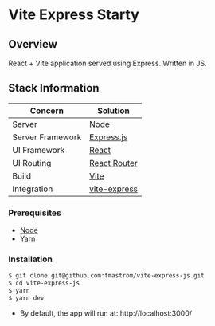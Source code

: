 Vite Express Starty
====

## Overview
React + Vite application served using Express. Written in JS.

## Stack Information
| Concern                | Solution                                                        |
| ---------------------- | --------------------------------------------------------------- |
| Server                 | [Node](https://nodejs.org/)                                     |
| Server Framework       | [Express.js](https://expressjs.com/)                            |
| UI Framework           | [React](https://facebook.github.io/react/)                      |
| UI Routing             | [React Router](https://reactrouter.com/en/main)                 |
| Build                  | [Vite](https://github.com/vitejs/vite)                          |
| Integration            | [vite-express](https://github.com/szymmis/vite-express)         |

### Prerequisites

- [Node](https://nodejs.org/en/download/)
- [Yarn](https://classic.yarnpkg.com/en/docs/cli/install/)

### Installation

```bash
$ git clone git@github.com:tmastrom/vite-express-js.git
$ cd vite-express-js
$ yarn
$ yarn dev
```

- By default, the app will run at: http://localhost:3000/
